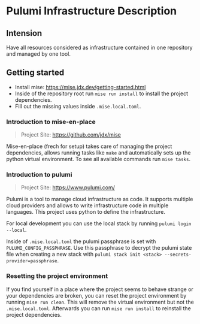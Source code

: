 # Pulumi Infrastructure Description

## Intension

Have all resources considered as infrastructure contained in one repository and managed
by one tool.

## Getting started

- Install mise: https://mise.jdx.dev/getting-started.html
- Inside of the repository root run `mise run install` to install the project dependencies.
- Fill out the missing values inside `.mise.local.toml`.

### Introduction to mise-en-place

> Project Site: https://github.com/jdx/mise

Mise-en-place (frech for setup) takes care of managing the project dependencies, allows
running tasks like `make` and automatically sets up the python virtual environment.
To see all available commands run `mise tasks`.

### Introduction to pulumi

> Project Site: https://www.pulumi.com/

Pulumi is a tool to manage cloud infrastructure as code. It supports multiple cloud
providers and allows to write infrastructure code in multiple languages. This project
uses python to define the infrastructure.

For local development you can use the local stack by running `pulumi login --local`.

Inside of `.mise.local.toml` the pulumi passphrase is set with `PULUMI_CONFIG_PASSPHRASE`.
Use this passphrase to decrypt the pulumi state file when creating a new stack with
`pulumi stack init <stack> --secrets-provider=passphrase`.

### Resetting the project environment

If you find yourself in a place where the project seems to behave strange or your
dependencies are broken, you can reset the project environment by running `mise run clean`.
This will remove the virtual environment but not the `.mise.local.toml`. Afterwards you
can run `mise run install` to reinstall the project dependencies.
